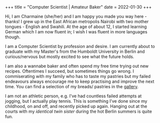 +++
title = "Computer Scientist | Amateur Baker"
date = 2022-01-30
+++

Hi, I am Charmaine (she/her) and I am happy you made you way here - thanks!
I grew up in the East African metropolis Nairobi with two mother tongues - English and Swahili.
At the age of about 12, I started learning German which I am now fluent in; I wish I was fluent in more languages though.

I am a Computer Scientist by profession and desire.
I am currently about to graduate with my Master's from the Humboldt University in Berlin and curious/nervous but mostly excited to see what the future holds.

I am also a wannabe baker and often spend my free time trying out new recipes.
Oftentimes I succeed, but sometimes things go wrong.
I commiserating with my family who has to taste my pastries but my failed endeavours always encourage me to keep practising and improve the next time.
You can find a selection of my breads/ pastries in the [gallery](gallery).

I am not an athletic person, e.g. I've had countless failed attempts at jogging, but I actually play tennis.
This is something I've done since my childhood, on and off, and recently picked up again.
Hanging out at the courts with my *identical twin sister* during the hot Berlin summers is quite fun.

